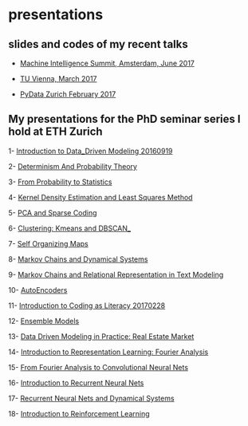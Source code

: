 # presentations

## slides and codes of my recent talks
- [Machine Intelligence Summit, Amsterdam, June 2017](http://www.caad.arch.ethz.ch/blog//wp-content/uploads/vahid/assets/player/KeynoteDHTMLPlayer.html)

- [TU Vienna, March 2017](https://sevamoo.github.io/presentations_repo/Vienna_ATTP_20170317.html)

- [PyData Zurich February 2017](https://sevamoo.github.io/presentations_repo/PyData_20170216.html)



## My presentations for the PhD seminar series I hold at ETH Zurich

1- [Introduction to Data_Driven Modeling 20160919](https://sevamoo.github.io/presentations_repo/01_Introduction_to_Data_Driven_Modeling_20160919.html)

2- [Determinism And Probability Theory](https://sevamoo.github.io/presentations_repo/02_Determinism_And_Probability_Theory_20160927.html)

3- [From Probability to Statistics](https://sevamoo.github.io/presentations_repo/03_From_Probability_to_Statistics_20161004.html)

4- [Kernel Density Estimation and Least Squares Method](https://sevamoo.github.io/presentations_repo/04_KDE_Least_Squares_Method_Regression_20161011.html)

5- [PCA and Sparse Coding](https://sevamoo.github.io/presentations_repo/05_PCA_Sparce_Coding_20161018.html)

6- [Clustering: Kmeans and DBSCAN_](https://sevamoo.github.io/presentations_repo/06_Clustering_Kmeans_DBSCAN_20161101.html)

7- [Self Organizing Maps](https://sevamoo.github.io/presentations_repo/07_Self_Organizing_Maps_20161108.html)

8- [Markov Chains and Dynamical Systems](https://sevamoo.github.io/presentations_repo/08_Markov_Chains_Dynamical_Systems_20161122.html)

9- [Markov Chains and Relational Representation in Text Modeling](https://sevamoo.github.io/presentations_repo/09_Relational_Representation_Text_Modeling_20161129.html)

10- [AutoEncoders](https://sevamoo.github.io/presentations_repo/10_AutoEncoders_20161206.html)

11- [Introduction to Coding as Literacy 20170228](https://sevamoo.github.io/presentations_repo/11_Introduction_to_Coding_as_Literacy_20170228.html)

12- [Ensemble Models](https://sevamoo.github.io/presentations_repo/12_Ensemble_Models_20170307.html)

13- [Data Driven Modeling in Practice: Real Estate Market](https://sevamoo.github.io/presentations_repo/13_Data_Driven_Modeling_in_Practice_Real_Estate_Market_20170314.html)

14- [Introduction to Representation Learning: Fourier Analysis](https://sevamoo.github.io/presentations_repo/14_Introduction_to_Representation_Learning_Fourier_Analysis_20170404.html)

15- [From Fourier Analysis to Convolutional Neural Nets](https://sevamoo.github.io/presentations_repo/15_Introduction_to_Representation_Learning_Convolutional_Neural_Nets_20170411.html)

16- [Introduction to Recurrent Neural Nets](https://sevamoo.github.io/presentations_repo/16_Introduction_to_Recurrent_Neural_Nets_20170425.html)

17- [Recurrent Neural Nets and Dynamical Systems](https://sevamoo.github.io/presentations_repo/17_Recurrent_Neural_Nets_Dynamical_Systems_20170502.html)

18- [Introduction to Reinforcement Learning](https://sevamoo.github.io/presentations_repo/18_Introduction_to_Reinforcement_Learning_20170509.html )
